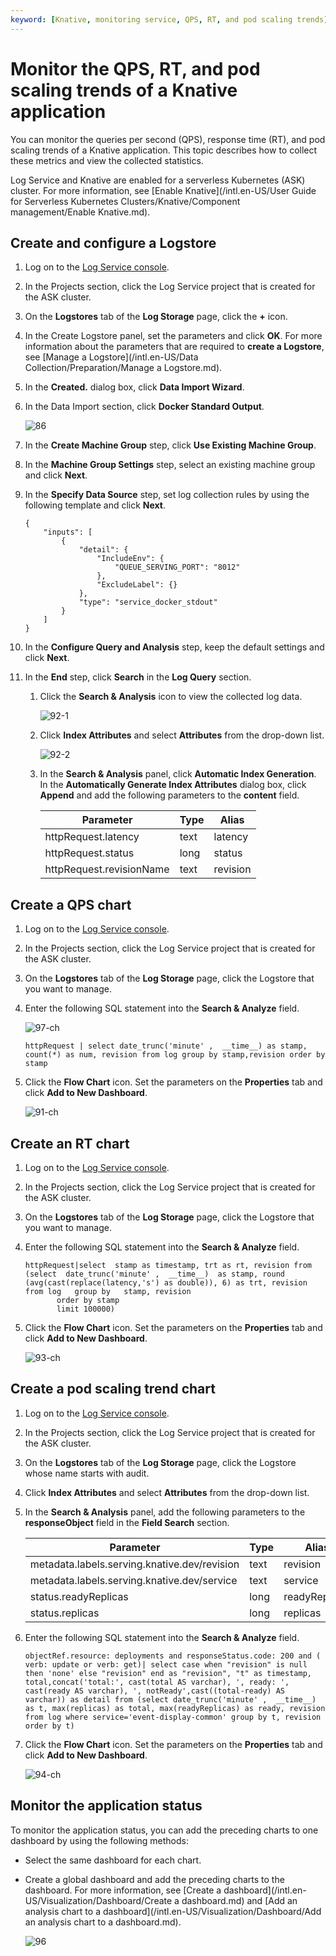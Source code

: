 ```yaml
---
keyword: [Knative, monitoring service, QPS, RT, and pod scaling trends]
---
```


# Monitor the QPS, RT, and pod scaling trends of a Knative application

You can monitor the queries per second \(QPS\), response time \(RT\), and pod scaling trends of a Knative application. This topic describes how to collect these metrics and view the collected statistics.

Log Service and Knative are enabled for a serverless Kubernetes \(ASK\) cluster. For more information, see [Enable Knative](/intl.en-US/User Guide for Serverless Kubernetes Clusters/Knative/Component management/Enable Knative.md).

## Create and configure a Logstore

1.  Log on to the [Log Service console](https://sls.console.aliyun.com).

2.  In the Projects section, click the Log Service project that is created for the ASK cluster.

3.  On the **Logstores** tab of the **Log Storage** page, click the **+** icon.

4.  In the Create Logstore panel, set the parameters and click **OK**. For more information about the parameters that are required to **create a Logstore**, see [Manage a Logstore](/intl.en-US/Data Collection/Preparation/Manage a Logstore.md).

5.  In the **Created.** dialog box, click **Data Import Wizard**.

6.  In the Data Import section, click **Docker Standard Output**.

    ![86](https://static-aliyun-doc.oss-accelerate.aliyuncs.com/assets/img/en-US/8342234161/p205975.png)

7.  In the **Create Machine Group** step, click **Use Existing Machine Group**.

8.  In the **Machine Group Settings** step, select an existing machine group and click **Next**.

9.  In the **Specify Data Source** step, set log collection rules by using the following template and click **Next**.

    ```
    {
        "inputs": [
            {
                "detail": {
                    "IncludeEnv": {
                        "QUEUE_SERVING_PORT": "8012"
                    },
                    "ExcludeLabel": {}
                },
                "type": "service_docker_stdout"
            }
        ]
    }
    ```

10. In the **Configure Query and Analysis** step, keep the default settings and click **Next**.

11. In the **End** step, click **Search** in the **Log Query** section.

    1.  Click the **Search & Analysis** icon to view the collected log data.

        ![92-1](https://static-aliyun-doc.oss-accelerate.aliyuncs.com/assets/img/en-US/9342234161/p206185.png)

    2.  Click **Index Attributes** and select **Attributes** from the drop-down list.

        ![92-2](https://static-aliyun-doc.oss-accelerate.aliyuncs.com/assets/img/en-US/9342234161/p206189.png)

    3.  In the **Search & Analysis** panel, click **Automatic Index Generation**. In the **Automatically Generate Index Attributes** dialog box, click **Append** and add the following parameters to the **content** field.

        |Parameter|Type|Alias|
        |---------|----|-----|
        |httpRequest.latency|text|latency|
        |httpRequest.status|long|status|
        |httpRequest.revisionName|text|revision|


## Create a QPS chart

1.  Log on to the [Log Service console](https://sls.console.aliyun.com).

2.  In the Projects section, click the Log Service project that is created for the ASK cluster.

3.  On the **Logstores** tab of the **Log Storage** page, click the Logstore that you want to manage.

4.  Enter the following SQL statement into the **Search & Analyze** field.

    ![97-ch](https://static-aliyun-doc.oss-accelerate.aliyuncs.com/assets/img/en-US/9342234161/p207338.png)

    ```
    httpRequest | select date_trunc('minute' ,  __time__) as stamp, count(*) as num, revision from log group by stamp,revision order by stamp
    ```

5.  Click the **Flow Chart** icon. Set the parameters on the **Properties** tab and click **Add to New Dashboard**.

    ![91-ch](https://static-aliyun-doc.oss-accelerate.aliyuncs.com/assets/img/en-US/9342234161/p206816.png)


## Create an RT chart

1.  Log on to the [Log Service console](https://sls.console.aliyun.com).

2.  In the Projects section, click the Log Service project that is created for the ASK cluster.

3.  On the **Logstores** tab of the **Log Storage** page, click the Logstore that you want to manage.

4.  Enter the following SQL statement into the **Search & Analyze** field.

    ```
    httpRequest|select  stamp as timestamp, trt as rt, revision from (select  date_trunc('minute' ,  __time__)  as stamp, round (avg(cast(replace(latency,'s') as double)), 6) as trt, revision   from log   group by   stamp, revision
           order by stamp 
           limit 100000)
    ```

5.  Click the **Flow Chart** icon. Set the parameters on the **Properties** tab and click **Add to New Dashboard**.

    ![93-ch](https://static-aliyun-doc.oss-accelerate.aliyuncs.com/assets/img/en-US/9342234161/p206866.png)


## Create a pod scaling trend chart

1.  Log on to the [Log Service console](https://sls.console.aliyun.com).

2.  In the Projects section, click the Log Service project that is created for the ASK cluster.

3.  On the **Logstores** tab of the **Log Storage** page, click the Logstore whose name starts with audit.

4.  Click **Index Attributes** and select **Attributes** from the drop-down list.

5.  In the **Search & Analysis** panel, add the following parameters to the **responseObject** field in the **Field Search** section.

    |Parameter|Type|Alias|
    |---------|----|-----|
    |metadata.labels.serving.knative.dev/revision|text|revision|
    |metadata.labels.serving.knative.dev/service|text|service|
    |status.readyReplicas|long|readyReplicas|
    |status.replicas|long|replicas|

6.  Enter the following SQL statement into the **Search & Analyze** field.

    ```
    objectRef.resource: deployments and responseStatus.code: 200 and ( verb: update or verb: get)| select case when "revision" is null then 'none' else "revision" end as "revision", "t" as timestamp, total,concat('total:', cast(total AS varchar), ', ready: ', cast(ready AS varchar), ', notReady',cast((total-ready) AS varchar)) as detail from (select date_trunc('minute' ,  __time__) as t, max(replicas) as total, max(readyReplicas) as ready, revision from log where service='event-display-common' group by t, revision order by t)
    ```

7.  Click the **Flow Chart** icon. Set the parameters on the **Properties** tab and click **Add to New Dashboard**.

    ![94-ch](https://static-aliyun-doc.oss-accelerate.aliyuncs.com/assets/img/en-US/9342234161/p206950.png)


## Monitor the application status

To monitor the application status, you can add the preceding charts to one dashboard by using the following methods:

-   Select the same dashboard for each chart.
-   Create a global dashboard and add the preceding charts to the dashboard. For more information, see [Create a dashboard](/intl.en-US/Visualization/Dashboard/Create a dashboard.md) and [Add an analysis chart to a dashboard](/intl.en-US/Visualization/Dashboard/Add an analysis chart to a dashboard.md).

    ![96](https://static-aliyun-doc.oss-accelerate.aliyuncs.com/assets/img/en-US/9342234161/p206990.png)


